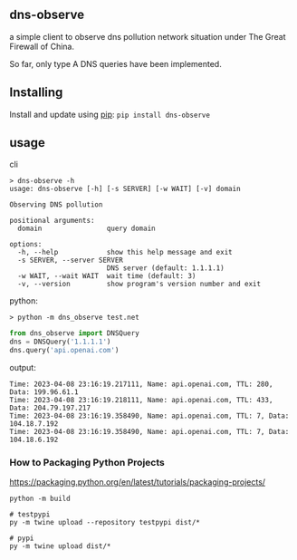 ## dns-observe
a simple client to observe dns pollution network situation under The Great Firewall of China.

So far, only type A DNS queries have been implemented.

## Installing
Install and update using [pip](https://pypi.org/project/dns-observe/):
`pip install dns-observe`

## usage
cli
```
> dns-observe -h
usage: dns-observe [-h] [-s SERVER] [-w WAIT] [-v] domain

Observing DNS pollution

positional arguments:
  domain                query domain

options:
  -h, --help            show this help message and exit
  -s SERVER, --server SERVER
                        DNS server (default: 1.1.1.1)
  -w WAIT, --wait WAIT  wait time (default: 3)
  -v, --version         show program's version number and exit
```

python:

`> python -m dns_observe test.net`

```python
from dns_observe import DNSQuery
dns = DNSQuery('1.1.1.1')
dns.query('api.openai.com')
```

output:
```
Time: 2023-04-08 23:16:19.217111, Name: api.openai.com, TTL: 280, Data: 199.96.61.1
Time: 2023-04-08 23:16:19.218111, Name: api.openai.com, TTL: 433, Data: 204.79.197.217
Time: 2023-04-08 23:16:19.358490, Name: api.openai.com, TTL: 7, Data: 104.18.7.192
Time: 2023-04-08 23:16:19.358490, Name: api.openai.com, TTL: 7, Data: 104.18.6.192
```

### How to Packaging Python Projects
https://packaging.python.org/en/latest/tutorials/packaging-projects/

```
python -m build

# testpypi
py -m twine upload --repository testpypi dist/*

# pypi
py -m twine upload dist/*
```

